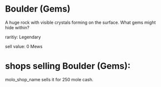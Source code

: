 # Boulder (Gems)

A huge rock with visible crystals forming on the surface. What gems might hide within?

raritiy: Legendary

sell value: 0 Mews

# shops selling Boulder (Gems):

molo_shop_name sells it for 250 mole cash.